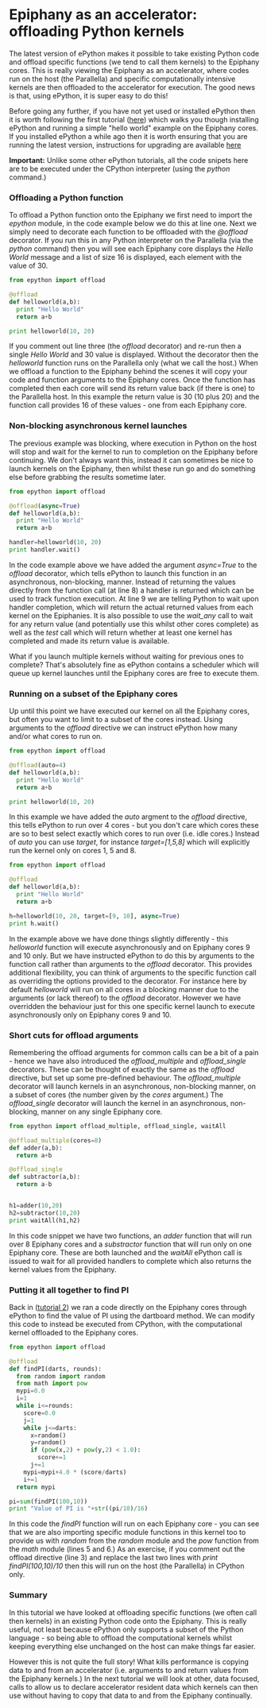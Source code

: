 # Epiphany as an accelerator: offloading Python kernels

The latest version of ePython makes it possible to take existing Python code and offload specific functions (we tend to call them kernels) to the Epiphany cores. This is really viewing the Epiphany as an accelerator, where codes run on the host (the Parallella) and specific computationally intensive kernels are then offloaded to the accelerator for execution. The good news is that, using ePython, it is super easy to do this!

Before going any further, if you have not yet used or installed ePython then it is worth following the first tutorial ([here](tutorial1.md)) which walks you though installing ePython and running a simple "hello world" example on the Epiphany cores. If you installed ePython a while ago then it is worth ensuring that you are running the latest version, instructions for upgrading are available [here](installupgrade.md)

**Important:** Unlike some other ePython tutorials, all the code snipets here are to be executed under the CPython interpreter (using the *python* command.)

### Offloading a Python function

To offload a Python function onto the Epiphany we first need to import the *epython* module, in the code example below we do this at line one. Next we simply need to decorate each function to be offloaded with the *@offload* decorator. If you run this in any Python interpreter on the Parallella (via the *python* command) then you will see each Epiphany core displays the *Hello World* message and a list of size 16 is displayed, each element with the value of 30.

```python
from epython import offload

@offload
def helloworld(a,b):
  print "Hello World"
  return a+b

print helloworld(10, 20)
```

If you comment out line three (the *offload* decorator) and re-run then a single *Hello World* and 30 value is displayed. Without the decorator then the *helloworld* function runs on the Parallella only (what we call the host.) When we offload a function to the Epiphany behind the scenes it will copy your code and function arguments to the Epiphany cores. Once the function has completed then each core will send its return value back (if there is one) to the Parallella host. In this example the return value is 30 (10 plus 20) and the function call provides 16 of these values - one from each Epiphany core.

### Non-blocking asynchronous kernel launches

The previous example was blocking, where execution in Python on the host will stop and wait for the kernel to run to completion on the Epiphany before continuing. We don't always want this, instead it can sometimes be nice to launch kernels on the Epiphany, then whilst these run go and do something else before grabbing the results sometime later.

```python
from epython import offload

@offload(async=True)
def helloworld(a,b):
  print "Hello World"
  return a+b

handler=helloworld(10, 20)
print handler.wait()
```

In the code example above we have added the argument *async=True* to the *offload* decorator, which tells ePython to launch this function in an asynchronous, non-blocking, manner. Instead of returning the values directly from the function call (at line 8) a handler is returned which can be used to track function execution. At line 9 we are telling Python to wait upon handler completion, which will return the actual returned values from each kernel on the Epiphanies. It is also possible to use the *wait_any* call to wait for any return value (and potentially use this whilst other cores complete) as well as the *test* call which will return whether at least one kernel has completed and made its return value is available.

What if you launch multiple kernels without waiting for previous ones to complete? That's absolutely fine as ePython contains a scheduler which will queue up kernel launches until the Epiphany cores are free to execute them.

### Running on a subset of the Epiphany cores

Up until this point we have executed our kernel on all the Epiphany cores, but often you want to limit to a subset of the cores instead. Using arguments to the *offload* directive we can instruct ePython how many and/or what cores to run on.

```python
from epython import offload

@offload(auto=4)
def helloworld(a,b):
  print "Hello World"
  return a+b

print helloworld(10, 20)
```

In this example we have added the *auto* argment to the *offload* directive, this tells ePython to run over 4 cores - but you don't care which cores these are so to best select exactly which cores to run over (i.e. idle cores.) Instead of *auto* you can use *target*, for instance *target=[1,5,8]* which will explicitly run the kernel only on cores 1, 5 and 8.

```python
from epython import offload

@offload
def helloworld(a,b):
  print "Hello World"
  return a+b

h=helloworld(10, 20, target=[9, 10], async=True)
print h.wait()
```

In the example above we have done things slightly differently - this *helloworld* function will execute asynchronously and on Epiphany cores 9 and 10 only. But we have instructed ePython to do this by arguments to the function call rather than arguments to the *offload* decorator. This provides additional flexibility, you can think of arguments to the specific function call as overriding the options provided to the decorator. For instance here by default *helloworld* will run on all cores in a blocking manner due to the arguments (or lack thereof) to the *offload* decorator. However we have overridden the behaviour just for this one specific kernel launch to execute asynchronously only on Epiphany cores 9 and 10.

### Short cuts for offload arguments

Remembering the offload arguments for common calls can be a bit of a pain - hence we have also introduced the *offload_multiple* and *offload_single* decorators. These can be thought of exactly the same as the *offload* directive, but set up some pre-defined behaviour. The *offload_multiple* decorator will launch kernels in an asynchronous, non-blocking manner, on a subset of cores (the number given by the *cores* argument.) The *offload_single* decorator will launch the kernel in an asynchronous, non-blocking, manner on any single Epiphany core.

```python
from epython import offload_multiple, offload_single, waitAll

@offload_multiple(cores=8)
def adder(a,b):
  return a+b

@offload_single
def subtractor(a,b):
  return a-b


h1=adder(10,20)
h2=subtractor(10,20)
print waitAll(h1,h2)
```

In this code snippet we have two functions, an *adder* function that will run over 8 Epiphany cores and a *substractor* function that will run only on one Epiphany core. These are both launched and the *waitAll* ePython call is issued to wait for all provided handlers to complete which also returns the kernel values from the Epiphany.

### Putting it all together to find PI

Back in ([tutorial 2](tutorial2.md)) we ran a code directly on the Epiphany cores through ePython to find the value of PI using the dartboard method. We can modify this code to instead be executed from CPython, with the computational kernel offloaded to the Epiphany cores.

```python
from epython import offload

@offload
def findPI(darts, rounds):
  from random import random
  from math import pow
  mypi=0.0
  i=1
  while i<=rounds:
    score=0.0
    j=1
    while j<=darts:
      x=random()
      y=random()
      if (pow(x,2) + pow(y,2) < 1.0):
        score+=1
      j+=1
    mypi=mypi+4.0 * (score/darts)
    i+=1
  return mypi

pi=sum(findPI(100,10))
print "Value of PI is "+str((pi/10)/16)
```

In this code the *findPI* function will run on each Epiphany core - you can see that we are also importing specific module functions in this kernel too to provide us with *random* from the *random* module and the *pow* function from the *math* module (lines 5 and 6.) As an exercise, if you comment out the offload directive (line 3) and replace the last two lines with *print findPI(100,10)/10* then this will run on the host (the Parallella) in CPython only.

### Summary

In this tutorial we have looked at offloading specific functions (we often call then kernels) in an existing Python code onto the Epiphany. This is really useful, not least because ePython only supports a subset of the Python language - so being able to offload the computational kernels whilst keeping everything else unchanged on the host can make things far easier.

However this is not quite the full story! What kills performance is copying data to and from an accelerator (i.e. arguments to and return values from the Epiphany kernels.) In the next tutorial we will look at other, data focused, calls to allow us to declare accelerator resident data which kernels can then use without having to copy that data to and from the Epiphany continually.
